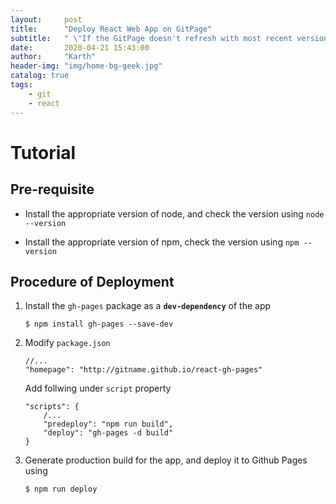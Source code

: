 ```yaml
---
layout:     post
title:      "Deploy React Web App on GitPage"
subtitle:   " \"If the GitPage doesn't refresh with most recent version of the app\""
date:       2020-04-21 15:43:00
author:     "Karth"
header-img: "img/home-bg-geek.jpg"
catalog: true
tags:
    - git
    - react
---
```


# Tutorial 

## Pre-requisite 
- Install the appropriate version of node, and check the version using `node --version`

- Install the appropriate version of npm, check the version using `npm --version`

## Procedure of Deployment

1. Install the `gh-pages` package as a **`dev-dependency`** of the app

    ```
    $ npm install gh-pages --save-dev
    ```
2. Modify `package.json`

    ```
    //...
    "homepage": "http://gitname.github.io/react-gh-pages"
    ```
    Add follwing under `script` property
    ```
    "scripts": {
        /...
        "predeploy": "npm run build",
        "deploy": "gh-pages -d build"
    }
    ```

3. Generate production build for the app, and deploy it to Github Pages using 

    ```
    $ npm run deploy
    ```
